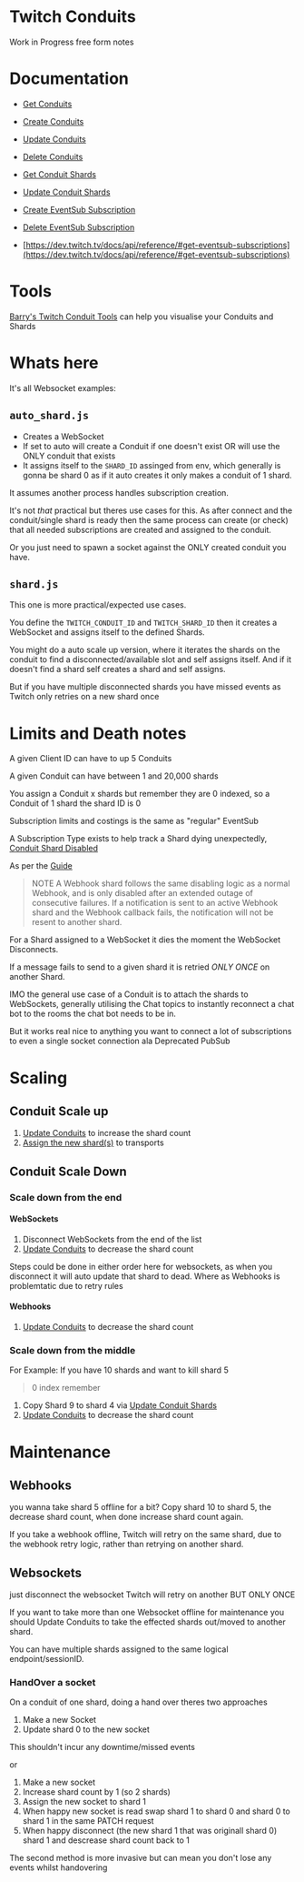# Twitch Conduits

Work in Progress free form notes

# Documentation

- [Get Conduits](https://dev.twitch.tv/docs/api/reference/#get-conduits)
- [Create Conduits](https://dev.twitch.tv/docs/api/reference/#create-conduits)
- [Update Conduits](https://dev.twitch.tv/docs/api/reference/#update-conduits)
- [Delete Conduits](https://dev.twitch.tv/docs/api/reference/#delete-conduit)
- [Get Conduit Shards](https://dev.twitch.tv/docs/api/reference/#get-conduit-shards)
- [Update Conduit Shards](https://dev.twitch.tv/docs/api/reference/#update-conduit-shards)

- [Create EventSub Subscription](https://dev.twitch.tv/docs/api/reference/#create-eventsub-subscription)
- [Delete EventSub Subscription](https://dev.twitch.tv/docs/api/reference/#delete-eventsub-subscription)
- [https://dev.twitch.tv/docs/api/reference/#get-eventsub-subscriptions](https://dev.twitch.tv/docs/api/reference/#get-eventsub-subscriptions)

# Tools

[Barry's Twitch Conduit Tools](https://github.com/barrycarlyon/twitch_conduit_tools) can help you visualise your Conduits and Shards

# Whats here

It's all Websocket examples:

## `auto_shard.js`

- Creates a WebSocket
- If set to auto will create a Conduit if one doesn't exist OR will use the ONLY conduit that exists
- It assigns itself to the `SHARD_ID` assinged from env, which generally is gonna be shard 0 as if it auto creates it only makes a conduit of 1 shard.

It assumes another process handles subscription creation.

It's not _that_ practical but theres use cases for this. As after connect and the conduit/single shard is ready then the same process can create (or check) that all needed subscriptions are created and assigned to the conduit.

Or you just need to spawn a socket against the ONLY created conduit you have.

## `shard.js`

This one is more practical/expected use cases.

You define the `TWITCH_CONDUIT_ID` and `TWITCH_SHARD_ID` then it creates a WebSocket and assigns itself to the defined Shards.

You might do a auto scale up version, where it iterates the shards on the conduit to find a disconnected/available slot and self assigns itself.
And if it doesn't find a shard self creates a shard and self assigns.

But if you have multiple disconnected shards you have missed events as Twitch only retries on a new shard once

# Limits and Death notes

A given Client ID can have to up 5 Conduits

A given Conduit can have between 1 and 20,000 shards

You assign a Conduit x shards but remember they are 0 indexed, so a Conduit of 1 shard the shard ID is 0

Subscription limits and costings is the same as "regular" EventSub

A Subscription Type exists to help track a Shard dying unexpectedly, [Conduit Shard Disabled](https://dev.twitch.tv/docs/eventsub/eventsub-subscription-types/#conduitsharddisabled)

As per the [Guide](https://dev.twitch.tv/docs/eventsub/handling-conduit-events/)

> NOTE A Webhook shard follows the same disabling logic as a normal Webhook, and is only disabled after an extended outage of consecutive failures. If a notification is sent to an active Webhook shard and the Webhook callback fails, the notification will not be resent to another shard.

For a Shard assigned to a WebSocket it dies the moment the WebSocket Disconnects.

If a message fails to send to a given shard it is retried _ONLY ONCE_ on another Shard.

IMO the general use case of a Conduit is to attach the shards to WebSockets, generally utilising the Chat topics to instantly reconnect a chat bot to the rooms the chat bot needs to be in.

But it works real nice to anything you want to connect a lot of subscriptions to even a single socket connection ala Deprecated PubSub

# Scaling

## Conduit Scale up

1. [Update Conduits](https://dev.twitch.tv/docs/api/reference/#update-conduits) to increase the shard count
2. [Assign the new shard(s)](https://dev.twitch.tv/docs/api/reference/#update-conduit-shards) to transports

## Conduit Scale Down

### Scale down from the end

#### WebSockets

1. Disconnect WebSockets from the end of the list
2. [Update Conduits](https://dev.twitch.tv/docs/api/reference/#update-conduits) to decrease the shard count

Steps could be done in either order here for websockets, as when you disconnect it will auto update that shard to dead. Where as Webhooks is problemtatic due to retry rules

#### Webhooks

1. [Update Conduits](https://dev.twitch.tv/docs/api/reference/#update-conduits) to decrease the shard count

### Scale down from the middle

For Example: If you have 10 shards and want to kill shard 5

> 0 index remember

1. Copy Shard 9 to shard 4 via [Update Conduit Shards](https://dev.twitch.tv/docs/api/reference/#update-conduit-shards)
2. [Update Conduits](https://dev.twitch.tv/docs/api/reference/#update-conduits) to decrease the shard count

# Maintenance

## Webhooks

you wanna take shard 5 offline for a bit? Copy shard 10 to shard 5, the decrease shard count, when done increase shard count again.

If you take a webhook offline, Twitch will retry on the same shard, due to the webhook retry logic, rather than retrying on another shard.

## Websockets

just disconnect the websocket Twitch will retry on another BUT ONLY ONCE

If you want to take more than one Websocket offline for maintenance you should Update Conduits to take the effected shards out/moved to another shard.

You can have multiple shards assigned to the same logical endpoint/sessionID.

### HandOver a socket

On a conduit of one shard, doing a hand over theres two approaches

1. Make a new Socket
2. Update shard 0 to the new socket

This shouldn't incur any downtime/missed events

or

1. Make a new socket
2. Increase shard count by 1 (so 2 shards)
3. Assign the new socket to shard 1
4. When happy new socket is read swap shard 1 to shard 0 and shard 0 to shard 1 in the same PATCH request
5. When happy disconnect (the new shard 1 that was originall shard 0) shard 1 and descrease shard count back to 1

The second method is more invasive but can mean you don't lose any events whilst handovering
